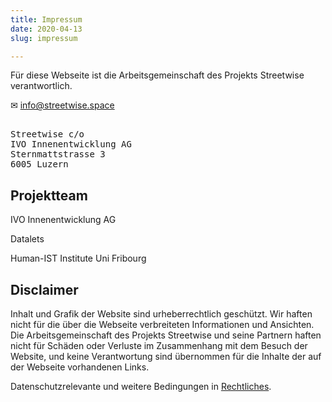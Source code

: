 ```yaml
---
title: Impressum
date: 2020-04-13
slug: impressum

---
```

Für diese Webseite ist die Arbeitsgemeinschaft des Projekts Streetwise verantwortlich.

✉ [info@streetwise.space](mailto:info@streetwise.space)
<pre>  
Streetwise c/o  
IVO Innenentwicklung AG  
Sternmattstrasse 3  
6005 Luzern  
</pre>

## Projektteam

IVO Innenentwicklung AG

Datalets

Human-IST Institute Uni Fribourg

## Disclaimer

Inhalt und Grafik der Website sind urheberrechtlich geschützt. Wir haften nicht für die über die Webseite verbreiteten Informationen und Ansichten. Die Arbeitsgemeinschaft des Projekts Streetwise und seine Partnern haften nicht für Schäden oder Verluste im Zusammenhang mit dem Besuch der Website, und keine Verantwortung sind übernommen für die Inhalte der auf der Webseite vorhandenen Links.

Datenschutzrelevante und weitere Bedingungen in [Rechtliches](legal).